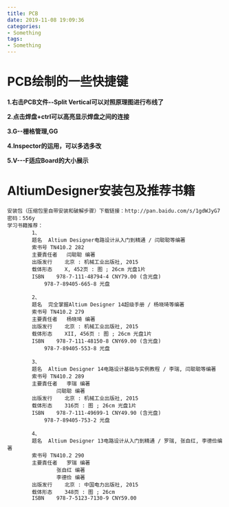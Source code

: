 ```yaml
---
title: PCB
date: 2019-11-08 19:09:36
categories:
- Something
tags:
- Something
---
```


# PCB绘制的一些快捷键  

**1.右击PCB文件--Split Vertical可以对照原理图进行布线了**

**2.点击焊盘+ctrl可以高亮显示焊盘之间的连接**  

**3.G--栅格管理,GG**   

**4.Inspector的运用，可以多选多改**

**5.V---F适应Board的大小展示**   

# AltiumDesigner安装包及推荐书籍  
```
安装包（压缩包里自带安装和破解步骤）下载链接：http://pan.baidu.com/s/1gdWJyG7 密码：556y
学习书籍推荐：
		1、
		题名	Altium Designer电路设计从入门到精通 / 闫聪聪等编著
		索书号	TN410.2 282
		主要責任者	闫聪聪 编著
		出版发行	北京 : 机械工业出版社, 2015
		载体形态	X, 452页 : 图 ; 26cm 光盘1片
		ISBN	978-7-111-48794-4 CNY79.00 (含光盘)
			978-7-89405-665-8 光盘

		2、
		题名	完全掌握Altium Designer 14超级手册 / 杨晓琦等编著
		索书号	TN410.2 279
		主要責任者	杨晓琦 编著
		出版发行	北京 : 机械工业出版社, 2015
		载体形态	XII, 456页 : 图 ; 26cm 光盘1片
		ISBN	978-7-111-48150-8 CNY69.00 (含光盘)
			978-7-89405-553-8 光盘

		3、
		题名	Altium Designer 14电路设计基础与实例教程 / 李瑞, 闫聪聪等编著
		索书号	TN410.2 289
		主要責任者	李瑞 编著
				闫聪聪 编著
		出版发行	北京 : 机械工业出版社, 2015
		载体形态	316页 : 图 ; 26cm 光盘1片
		ISBN	978-7-111-49699-1 CNY49.90 (含光盘)
			978-7-89405-753-2 光盘

		4、
		题名	Altium Designer 13电路设计从入门到精通 / 罗瑞, 张自红, 李德俭编著
		索书号	TN410.2 290
		主要責任者	罗瑞 编著
				张自红 编著
				李德俭 编著	
		出版发行	北京 : 中国电力出版社, 2015
		载体形态	348页 : 图 ; 26cm
		ISBN	978-7-5123-7130-9 CNY59.00
```
